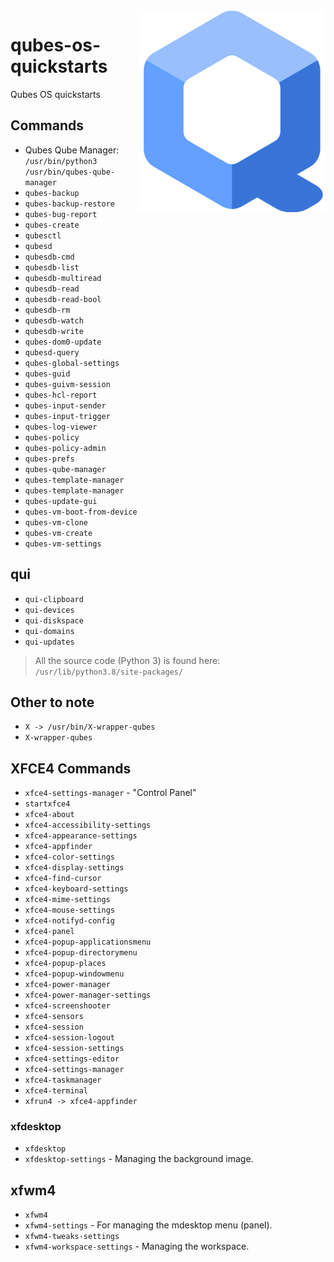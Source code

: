 <img src="assets/Qubes_OS_Logo.svg" alt="Qubes OS logo" style="width: 300px;" align="right">

# qubes-os-quickstarts
Qubes OS quickstarts

## Commands
- Qubes Qube Manager: `/usr/bin/python3 /usr/bin/qubes-qube-manager`
- `qubes-backup`
- `qubes-backup-restore`
- `qubes-bug-report`
- `qubes-create`
- `qubesctl`
- `qubesd`
- `qubesdb-cmd`
- `qubesdb-list`
- `qubesdb-multiread`
- `qubesdb-read`
- `qubesdb-read-bool`
- `qubesdb-rm`
- `qubesdb-watch`
- `qubesdb-write`
- `qubes-dom0-update`
- `qubesd-query`
- `qubes-global-settings`
- `qubes-guid`
- `qubes-guivm-session`
- `qubes-hcl-report`
- `qubes-input-sender`
- `qubes-input-trigger`
- `qubes-log-viewer`
- `qubes-policy`
- `qubes-policy-admin`
- `qubes-prefs`
- `qubes-qube-manager`
- `qubes-template-manager`
- `qubes-template-manager`
- `qubes-update-gui`
- `qubes-vm-boot-from-device`
- `qubes-vm-clone`
- `qubes-vm-create`
- `qubes-vm-settings`

## qui
- `qui-clipboard`
- `qui-devices`
- `qui-diskspace`
- `qui-domains`
- `qui-updates`

> All the source code (Python 3) is found here: `/usr/lib/python3.8/site-packages/`

## Other to note
- `X -> /usr/bin/X-wrapper-qubes`
- `X-wrapper-qubes`

## XFCE4 Commands
- `xfce4-settings-manager` - "Control Panel"
- `startxfce4`
- `xfce4-about`
- `xfce4-accessibility-settings`
- `xfce4-appearance-settings`
- `xfce4-appfinder`
- `xfce4-color-settings`
- `xfce4-display-settings`
- `xfce4-find-cursor`
- `xfce4-keyboard-settings`
- `xfce4-mime-settings`
- `xfce4-mouse-settings`
- `xfce4-notifyd-config`
- `xfce4-panel`
- `xfce4-popup-applicationsmenu`
- `xfce4-popup-directorymenu`
- `xfce4-popup-places`
- `xfce4-popup-windowmenu`
- `xfce4-power-manager`
- `xfce4-power-manager-settings`
- `xfce4-screenshooter`
- `xfce4-sensors`
- `xfce4-session`
- `xfce4-session-logout`
- `xfce4-session-settings`
- `xfce4-settings-editor`
- `xfce4-settings-manager`
- `xfce4-taskmanager`
- `xfce4-terminal`
- `xfrun4 -> xfce4-appfinder`
### xfdesktop
- `xfdesktop`
- `xfdesktop-settings` - Managing the background image.
## xfwm4
- `xfwm4`
- `xfwm4-settings` - For managing the mdesktop menu (panel).
- `xfwm4-tweaks-settings`
- `xfwm4-workspace-settings` - Managing the workspace.
